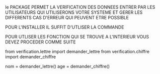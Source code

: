 le PACKAGE PERMET LA VERIFICATION DES DONNEES ENTRER 
PAR LES UTILISATEURS QUI UTILISERONS VOTRE SYSTEME 
ET GERER LES DIFFERENTS CAS D'ERREUR QUI PEUVENT
 ETRE POSSIBLE

POUR L'INSTALLER IL SUFFIT D'UTLISER LA COMMANDE


POUR UTLISER LES FONCTION QUI SE TROUVE A L'INTERIEUR
VOUS DEVEZ PROCEDER COMME SUITE

from verification.lettre import demander_lettre
from verification.chiffre import demander_chiffre

nom = demander_lettre()
age = demander_chiffre()